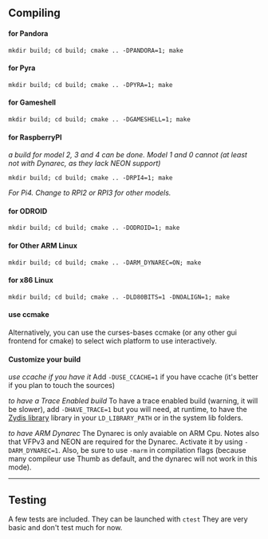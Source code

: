 Compiling
----
#### for Pandora

 `mkdir build; cd build; cmake .. -DPANDORA=1; make`

#### for Pyra

 `mkdir build; cd build; cmake .. -DPYRA=1; make`

#### for Gameshell

`mkdir build; cd build; cmake .. -DGAMESHELL=1; make`

#### for RaspberryPI

  _a build for model 2, 3 and 4 can be done. Model 1 and 0 cannot (at least not with Dynarec, as they lack NEON support)_
 
`mkdir build; cd build; cmake .. -DRPI4=1; make`
 
  _For Pi4. Change to RPI2 or RPI3 for other models._

#### for ODROID

`mkdir build; cd build; cmake .. -DODROID=1; make`

#### for Other ARM Linux

 `mkdir build; cd build; cmake .. -DARM_DYNAREC=ON; make`

#### for x86 Linux

 `mkdir build; cd build; cmake .. -DLD80BITS=1 -DNOALIGN=1; make`

#### use ccmake

Alternatively, you can use the curses-bases ccmake (or any other gui frontend for cmake) to select wich platform to use interactively.

#### Customize your build

*use ccache if you have it*
Add `-DUSE_CCACHE=1` if you have ccache (it's better if you plan to touch the sources)


*to have a Trace Enabled build*
To have a trace enabled build (warning, it will be slower), add `-DHAVE_TRACE=1` but you will need, at runtime, to have the [Zydis library](https://github.com/zyantific/zydis) library in your `LD_LIBRARY_PATH` or in the system lib folders.

*to have ARM Dynarec*
The Dynarec is only avaiable on ARM Cpu. Notes also that VFPv3 and NEON are required for the Dynarec. Activate it by using `-DARM_DYNAREC=1`. Also, be sure to use `-marm` in compilation flags (because many compileur use Thumb as default, and the dynarec will not work in this mode).

----

Testing
----
A few tests are included.
They can be launched with `ctest`
They are very basic and don't test much for now.

